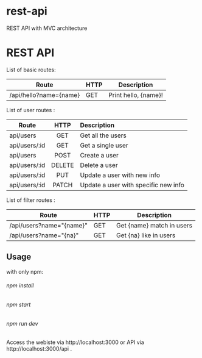 # rest-api
REST API with MVC architecture
# REST API
List of basic routes:

|Route                 | HTTP     | Description          |
|----------------------| ---------| ---------------------|
|/api/hello?name={name}| GET      | Print hello, {name}! |

List of user routes :

|Route               | HTTP     | Description                         |
|--------------------|:--------:|:------------------------------------|
|api/users           | GET      | Get all the users                   |
|api/users/:id       | GET      | Get a single user                   |
|api/users           | POST     | Create a user                       |
|api/users/:id       | DELETE   | Delete a user                       |
|api/users/:id       | PUT      | Update a user with new info         |
|api/users/:id       | PATCH    | Update a user with specific new info|

List of filter routes :

|Route                   | HTTP     | Description               |
|------------------------| ---------| --------------------------|
|/api/users?name="{name}"| GET      | Get {name} match in users |
|/api/users?name="{na}"  | GET      | Get {na} like in users    |

## Usage
with only npm:

  ###### npm install
  ###### npm start
  ###### npm run dev

Access the webiste via http://localhost:3000 or API via http://localhost:3000/api .
